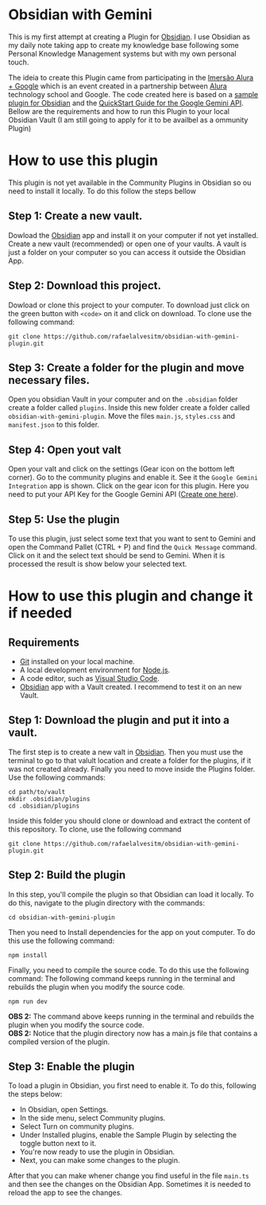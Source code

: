 # Obsidian with Gemini

This is my first attempt at creating a Plugin for [Obsidian](https://obsidian.md). I use Obsidian as my daily note taking app to create my knowledge base following some Personal Knowledge Management systems but with my own personal touch. 

The ideia to create this Plugin came from participating in the [Imersão Alura + Google](https://www.alura.com.br/artigos/imersao-ia) which is an event created in a partnership between [Alura](https://www.alura.com.br/) technology school and Google. The code created here is based on a [sample plugin for Obsidian](https://github.com/obsidianmd/obsidian-sample-plugin) and the [QuickStart Guide for the Google Gemini API](https://ai.google.dev/gemini-api/docs/ai-studio-quickstart). Bellow are the requirements and how to run this Plugin to your local Obsidian Vault (I am still going to apply for it to be availbel as a ommunity Plugin) 

# How to use this plugin 

This plugin is not yet available in the Community Plugins in Obsidian so ou need to install it locally. To do this follow the steps bellow

## Step 1: Create a new vault.  

Dowload the [Obsidian](https://obsidian.md) app and install it on your computer if not yet installed. Create a new vault (recommended) or open one of your vaults. A vault is just a folder on your computer so you can access it outside the Obsidian App.  

## Step 2: Download this project. 

Dowload or clone this project to your computer. To download just click on the green button with `<code>` on it and click on download. To clone use the following command:

```shell
git clone https://github.com/rafaelalvesitm/obsidian-with-gemini-plugin.git
```

## Step 3: Create a folder for the plugin and move necessary files.

Open you obsidian Vault in your computer and on the `.obsidian` folder create a folder called `plugins`. Inside this new folder create a folder called `obsidian-with-gemini-plugin`. Move the files `main.js`, `styles.css` and `manifest.json`  to this folder. 

## Step 4: Open yout valt 

Open your valt and click on the settings (Gear icon on the bottom left corner). Go to the community plugins and enable it. See it the `Google Gemini Integration` app is shown. Click on the gear icon for this plugin. Here you need to put your API Key for the Google Gemini API ([Create one here](https://aistudio.google.com/app/u/1/apikey)). 

## Step 5: Use the plugin

To use this plugin, just select some text that you want to sent to Gemini and open the Command Pallet (CTRL + P) and find the `Quick Message` command. Click on it and the select text should be send to Gemini. When it is processed the result is show below your selected text. 

# How to use this plugin and change it if needed

## Requirements

- [Git](https://git-scm.com/) installed on your local machine.
- A local development environment for [Node.js](https://node.js.org/en/about/).
- A code editor, such as [Visual Studio Code](https://code.visualstudio.com/).
- [Obsidian](https://obsidian.md) app with a Vault created. I recommend to test it on an new Vault.

## Step 1: Download the plugin and put it into a vault. 

The first step is to create a new valt in [Obsidian](https://obsidian.md). Then you must use the terminal to go to that valult location and create a folder for the plugins, if it was not created already. Finally you need to move inside the Plugins folder. Use the following commands:

``` shell
cd path/to/vault
mkdir .obsidian/plugins
cd .obsidian/plugins
```

Inside this folder you should clone or download and extract the content of this repository. To clone, use the following command

```shell
git clone https://github.com/rafaelalvesitm/obsidian-with-gemini-plugin.git
```

## Step 2: Build the plugin

In this step, you'll compile the plugin so that Obsidian can load it locally. To do this, navigate to the plugin directory with the commands:

```shell
cd obsidian-with-gemini-plugin
```

Then you need to Install dependencies for the app on yout computer. To do this use the following command:

```shell
npm install
```

Finally, you need to compile the source code. To do this use the following command:
The following command keeps running in the terminal and rebuilds the plugin when you modify the source code.
```shell
npm run dev
```

**OBS 2:** The command above keeps running in the terminal and rebuilds the plugin when you modify the source code.  
**OBS 2:** Notice that the plugin directory now has a main.js file that contains a compiled version of the plugin.

## Step 3: Enable the plugin

To load a plugin in Obsidian, you first need to enable it. To do this, following the steps below:

- In Obsidian, open Settings.
- In the side menu, select Community plugins.
- Select Turn on community plugins.
- Under Installed plugins, enable the Sample Plugin by selecting the toggle button next to it.
- You're now ready to use the plugin in Obsidian. 
- Next, you can make some changes to the plugin.

After that you can make whener change you find useful in the file `main.ts` and then see the changes on the Obsidian App. Sometimes it is needed to reload the app to see the changes. 
